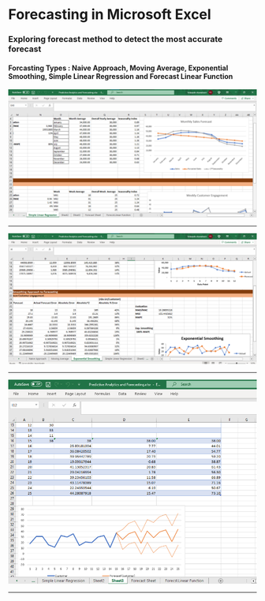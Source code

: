 # Forecasting in Microsoft Excel
### Exploring forecast method to detect the most accurate forecast
#### Forcasting Types : Naive Approach, Moving Average, Exponential Smoothing, Simple Linear Regression and Forecast Linear Function

![My Image](assets/PredictiveAnalysis2.png)

<hr>

![My Image](assets/PredictiveAnalysis3.png)

<hr>

![My Image](assets/PredictiveAnalysis.png)

<hr>
<br>
<br>

